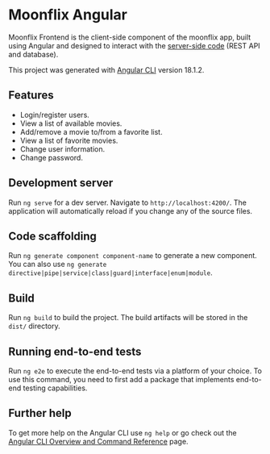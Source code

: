 # Moonflix Angular
Moonflix Frontend is the client-side component of the moonflix app, built using Angular and designed to interact with the [server-side code](https://github.com/shillari/moonflix_backend) (REST API and database).

This project was generated with [Angular CLI](https://github.com/angular/angular-cli) version 18.1.2.

## Features
- Login/register users.
- View a list of available movies.
- Add/remove a movie to/from a favorite list.
- View a list of favorite movies.
- Change user information.
- Change password.

## Development server

Run `ng serve` for a dev server. Navigate to `http://localhost:4200/`. The application will automatically reload if you change any of the source files.

## Code scaffolding

Run `ng generate component component-name` to generate a new component. You can also use `ng generate directive|pipe|service|class|guard|interface|enum|module`.

## Build

Run `ng build` to build the project. The build artifacts will be stored in the `dist/` directory.

## Running end-to-end tests

Run `ng e2e` to execute the end-to-end tests via a platform of your choice. To use this command, you need to first add a package that implements end-to-end testing capabilities.

## Further help

To get more help on the Angular CLI use `ng help` or go check out the [Angular CLI Overview and Command Reference](https://angular.dev/tools/cli) page.
